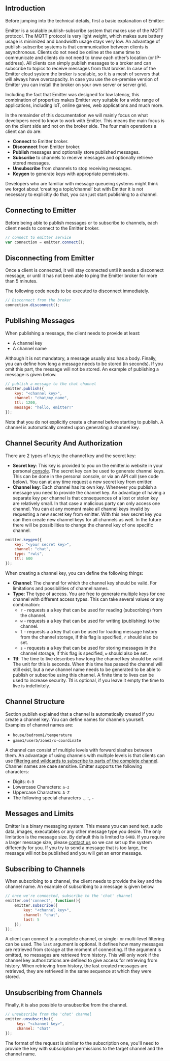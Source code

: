## Introduction

Before jumping into the technical details, first a basic explanation of Emitter:

Emitter is a scalable publish-subscribe system that makes use of the MQTT protocol. The MQTT protocol is very light weight, which makes sure battery usage is minimized and bandwidth usage stays very low. An advantage of publish-subscribe systems is that communication between clients is asynchronous. Clients do not need be online at the same time to communicate and clients do not need to know each other’s location (or IP-address). All clients can simply publish messages to a broker and can subscribe to topics to receive messages from that broker. In case of the Emitter cloud system the broker is scalable, so it is a mesh of servers that will always have overcapacity. In case you use the on-premise version of Emitter you can install the broker on your own server or server grid. 

Including the fact that Emitter was designed for low latency, this combination of properties makes Emitter very suitable for a wide range of applications, including IoT, online games, web applications and much more.

In the remainder of this documentation we will mainly focus on what developers need to know to work with Emitter. This means the main focus is on the client side and not on the broker side. The four main operations a client can do are:

* **Connect** to Emitter broker.
* **Disconnect** from Emitter broker.
* **Publish** messages and optionally store published messages.
* **Subscribe** to channels to receive messages and optionally retrieve stored messages.
* **Unsubscribe** from channels to stop receiving messages.
* **Keygen** to generate keys with appropriate permissions.

Developers who are familiar with message queueing systems might think we forgot about ‘creating a topic/channel’ but with Emitter it is not necessary to explicitly do that, you can just start publishing to a channel.

## Connecting to Emitter

Before being able to publish messages or to subscribe to channels, each client needs to connect to the Emitter broker. 

```javascript
// connect to emitter service
var connection = emitter.connect();
```

## Disconnecting from Emitter

Once a client is connected, it will stay connected until it sends a disconnect message, or until it has not been able to ping the Emitter broker for more than 5 minutes.   

The following code needs to be executed to disconnect immediately. 

```javascript
// Disconnect from the broker
connection.disconnect();
```

## Publishing Messages

When publishing a message, the client needs to provide at least:
* A channel key
* A channel name

Although it is not mandatory, a message usually also has a body. Finally, you can define how long a message needs to be stored (in seconds). If you omit this part, the message will not be stored. An example of publishing a message is given below.

```javascript
// publish a message to the chat channel
emitter.publish({
    key: "<channel key>",
    channel: "chat/my_name",
    ttl: 1200,
    message: "hello, emitter!"
});
```

Note that you do not explicitly create a channel before starting to publish. A channel is automatically created upon generating a channel key.

## Channel Security And Authorization

There are 2 types of keys; the channel key and the secret key:
* **Secret key**: This key is provided to you on the emitter.io website in your personal [console](/login). The secret key can be used to generate channel keys. This can be done in the personal console, or via an API call (see code below). You can at any time request a new secret key from emitter.
* **Channel key**: Each channel has its own key. Whenever you publish a message you need to provide the channel key. An advantage of having a separate key per channel is that consequences of a lost or stolen key are relatively small. In that case a malicious party can only access one channel. You can at any moment make all channel keys invalid by requesting a new secret key from emitter. With this new secret key you can then create new channel keys for all channels as well. In the future there will be possibilities to change the channel key of one specific channel.

```javascript
emitter.keygen({
	key: "<your secret key>",
	channel: "chat",
	type: "rwls",
	ttl: 600
}); 
```

When creating a channel key, you can define the following things:
* **Channel**: The channel for which the channel key should be valid. For limitations and possibilities of channel names.
* **Type**: The type of access. You are free to generate multiple keys for one channel with different access types. This can take several values or any combination:
    * `r` - requests a a key that can be used for reading (subscribing) from the channel.
    * `w` - requests a a key that can be used for writing (publishing) to the channel.
    * `l` - requests a a key that can be used for loading message history from the channel storage, if this flag is specified, `r` should also be set.
    * `s` - requests a a key that can be used for storing messages in the channel storage, if this flag is specified, `w` should also be set.
* **Ttl**: The time to live describes how long the channel key should be valid. The unit for this is seconds. When this time has passed the channel will still exist, but a new channel name needs to be generated to be able to publish or subscribe using this channel. A finite time to lives can be used to increase security. Ttl is optional, if you leave it empty the time to live is indefinitely. 

## Channel Structure

Section publish explained that a channel is automatically created if you create a channel key. You can define names for channels yourself. Examples of channel names are:
* `house/bedroom1/temperature`
* `game1/user5/zone3/x-coordinate`

A channel can consist of multiple levels with forward slashes between them. An advantage of using channels with multiple levels is that clients can use [filtering and wildcards to subscribe to parts of the complete channel](/develop/message-filtering). Channel names are case sensitive. Emitter supports the following characters:
* Digits: `0-9`
* Lowercase Characters: `a-z`
* Uppercase Characters: `A-Z`
* The following special characters `.`, `:`, `-`

## Messages and Limits

Emitter is a binary messaging system. This means you can send text, audio data, images, executables or any other message type you desire. The only limitation is the message size. By default this is limited to `64KB`. If you require a larger message size, please [contact us](/contact) so we can set up the system differently for you. If you try to send a message that is too large, the message will not be published and you will get an error message.

## Subscribing to Channels

When subscribing to a channel, the client needs to provide the key and the channel name. An example of subscribing to a message is given below.

```javascript
// once we're connected, subscribe to the 'chat' channel
emitter.on('connect', function(){
    emitter.subscribe({
        key: "<channel key>",
        channel: "chat",
        last: 5
    });
});
```

A client can connect to a complete channel, or single- or multi-level filtering can be used. The `last` argument is optional. It defines how many messages are retrieved from storage at the moment of connecting. If the argument is omitted, no messages are retrieved from history. This will only work if the channel key authorizations are defined to give access for retrieving from history. When retrieving from history, the last created messages are retrieved, they are retrieved in the same sequence at which they were stored.

## Unsubscribing from Channels

Finally, it is also possible to unsubscribe from the channel. 

```javascript
// unsubscribe from the 'chat' channel
emitter.unsubscribe({
     key: "<channel key>",
     channel: "chat"
});
```

The format of the request is similar to the subscription one, you'll need to provide the key with subscription permissions to the target channel and the channel name.
